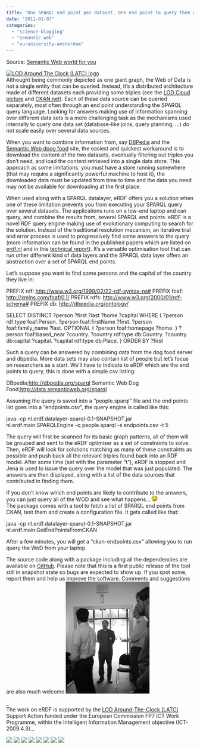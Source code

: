 ```yaml
---
title: "One SPARQL end point per dataset, One end point to query them all"
date: "2011-01-07"
categories: 
  - "science-blogging"
  - "semantic-web"
  - "vu-university-amsterdam"
---
```


Source: [Semantic Web world for you](http://semweb4u.wordpress.com/feed/)

[![LOD Around The Clock (LATC) logo](http://semweb4u.files.wordpress.com/2011/01/logo-latc.png?w=112&h=26 "latc")](http://latc-project.eu/)  
Althought being commonly depicted as one giant graph, the Web of Data is not a single entity that can be queried. Instead, it’s a distributed architecture made of different datasets each providing some triples (see the [LOD Cloud picture](http://richard.cyganiak.de/2007/10/lod/) and [CKAN.net](http://www.ckan.net)). Each of these data source can be queried separately, most often through an end point understanding the SPARQL query language. Looking for answers making use of information spanning over different data sets is a more challenging task as the mechanisms used internally to query one data set (database-like joins, query planning, …) do not scale easily over several data sources.

When you want to combine information from, say [DBPedia](http://dbpedia.org) and the [Semantic Web doog food](http://data.semanticweb.org/) site, the easiest and quickest workaround is to download the content of the two datasets, eventually filtering out triples you don’t need, and load the content retrieved into a single data store. This approach as some limitations: you must have a store running somewhere (that may require a significantly powerful machine to host it), the downloaded data must be updated from time to time and the data you need may not be available for downloading at the first place.

When used along with a SPARQL datalayer, eRDF offers you a solution when one of these limitation prevents you from executing your SPARQL query over several datasets. The applications runs on a low-end laptop and can query, and combine the results from, several SPARQL end points. eRDF is a novel RDF query engine making use of evolutionary computing to search for the solution. Instead of the traditional resolution mecanism, an iterative trial and error process is used to progressively find some answers to the query (more information can be found in the published papers which are listed on [erdf.nl](http://www.erdf.nl) and in this [technical report](http://semweb4u.files.wordpress.com/2011/01/erdf_technical_report.pdf)). It’s a versatile optimisation tool that can run other different kind of data layers and the SPARQL data layer offers an abstraction over a set of SPARQL end points.

Let’s suppose you want to find some persons and the capital of the country they live in:

PREFIX rdf: <http://www.w3.org/1999/02/22-rdf-syntax-ns#>
PREFIX foaf: <http://xmlns.com/foaf/0.1/>
PREFIX rdfs: <http://www.w3.org/2000/01/rdf-schema#>
PREFIX db: <http://dbpedia.org/ontology/>

SELECT DISTINCT ?person ?first ?last ?home ?capital WHERE {
	?person  rdf:type         foaf:Person.
	?person  foaf:firstName   ?first.
	?person  foaf:family\_name ?last.
	OPTIONAL {
	?person  foaf:homepage    ?home.
	}
	?person  foaf:based\_near  ?country.
	?country rdf:type         db:Country.
	?country db:capital       ?capital.
	?capital rdf:type         db:Place.
}
ORDER BY ?first

Such a query can be answered by combining data from the dog food server and dbpedia. More data sets may also contain list of people but let’s focus on researchers as a start. We’ll have to indicate to eRDF which are the end points to query, this is done with a simple csv listing:

DBpedia;http://dbpedia.org/sparql
Semantic Web Dog Food;http://data.semanticweb.org/sparql

Assuming the query is saved into a “people.sparql” file and the end points list goes into a “endpoints.csv”, the query engine is called like this:

java -cp nl.erdf.datalayer-sparql-0.1-SNAPSHOT.jar nl.erdf.main.SPARQLEngine -q people.sparql -s endpoints.csv -t 5

The query will first be scanned for its basic graph patterns, all of them will be grouped and sent to the eRDF optimiser as a set of constraints to solve. Then, eRDF will look for solutions matching as many of these constraints as possible and push back all the relevant triples found back into an RDF model. After some time (set with the parameter “t”), eRDF is stopped and Jena is used to issue the query over the model that was just populated. The answers are then displayed, along with a list of the data sources that contributed in finding them.

If you don’t know which end points are likely to contribute to the answers, you can just query all of the WOD and see what happens… ![;-)](images/icon_wink.gif)  
The package comes with a tool to fetch a list of SPARQL end points from CKAN, test them and create a configuration file. It gets called like that:

java -cp nl.erdf.datalayer-sparql-0.1-SNAPSHOT.jar nl.erdf.main.GetEndPointsFromCKAN

After a few minutes, you will get a “ckan-endpoints.csv” allowing you to run query the WoD from your laptop.

The source code along with a package including all the dependencies are available on [GitHub](https://github.com/downloads/cgueret/eRDF/eRDF.zip). Please note that this is a first public release of the tool still in snapshot state so bugs are expected to show up. If you spot some, report them and help us improve the software. Comments and suggestions are also much welcome ![:)](images/icon_smile.gif)

_  
The work on eRDF is supported by the [LOD Around-The-Clock (LATC)](http://latc-project.eu/) Support Action funded under the European Commission FP7 ICT Work Programme, within the Intelligent Information Management objective (ICT-2009.4.3)._

  
[![](http://feeds.wordpress.com/1.0/comments/semweb4u.wordpress.com/53/)](http://feeds.wordpress.com/1.0/gocomments/semweb4u.wordpress.com/53/) [![](http://feeds.wordpress.com/1.0/delicious/semweb4u.wordpress.com/53/)](http://feeds.wordpress.com/1.0/godelicious/semweb4u.wordpress.com/53/) [![](http://feeds.wordpress.com/1.0/facebook/semweb4u.wordpress.com/53/)](http://feeds.wordpress.com/1.0/gofacebook/semweb4u.wordpress.com/53/) [![](http://feeds.wordpress.com/1.0/twitter/semweb4u.wordpress.com/53/)](http://feeds.wordpress.com/1.0/gotwitter/semweb4u.wordpress.com/53/) [![](http://feeds.wordpress.com/1.0/stumble/semweb4u.wordpress.com/53/)](http://feeds.wordpress.com/1.0/gostumble/semweb4u.wordpress.com/53/) [![](http://feeds.wordpress.com/1.0/digg/semweb4u.wordpress.com/53/)](http://feeds.wordpress.com/1.0/godigg/semweb4u.wordpress.com/53/) [![](http://feeds.wordpress.com/1.0/reddit/semweb4u.wordpress.com/53/)](http://feeds.wordpress.com/1.0/goreddit/semweb4u.wordpress.com/53/) ![](http://stats.wordpress.com/b.gif?host=semweb4u.wordpress.com&blog=18410093&post=53&subd=semweb4u&ref=&feed=1)
